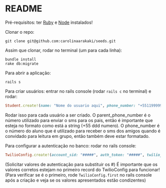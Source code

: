 # README

Pré-requisitos: ter [Ruby](https://www.ruby-lang.org/pt/documentation/installation/) e [Node](https://nodejs.org/en/download/) instalados!

Clonar o repo:
```
git clone git@github.com:carolinaarakaki/seeds.git
```

Assim que clonar, rodar no terminal (um para cada linha):
```
bundle install
rake db:migrate
```

Para abrir a aplicação:
```
rails s
```

Para criar usuários: entrar no rails console (rodar `rails c` no terminal) e rodar:
```ruby
Student.create!(name: "Nome do usuario aqui", phone_number: "+55119999999", parent_phone_number: "+55119999999", email: "email@gmail.com")
```
Rodar isso para cada usuário a ser criado. O parent_phone_number é o número utilizado para enviar o sms para os pais, então é importante que esteja no formato como está a string (+55 ddd numero). O phone_number é o número do aluno que é utilizado para receber o sms dos amigos quando é convidado para leitura em grupo, então também deve estar formatado.

Para configurar a autenticação no banco: rodar no rails console:
```ruby
TwilioConfig.create!(account_sid: "#####", auth_token: "#####", twilio_number: "+1#####")
```
(Solicitar valores de autenticação para substituir os #)
É importante que os valores corretos estejam no primeiro record do TwilioConfig para funcionar! (Para verificar se é o primeiro, rode `TwilioConfig.first` no rails console após a criação e veja se os valores apresentados estão condizentes)

